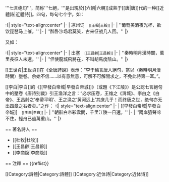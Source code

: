 '''七言绝句'''，简称'''七絕，'''是出現於[[六朝|六朝]]成熟于[[唐|唐]]代的一种[[近體詩|近體詩]]。四句，每句七个字。如：

:{| style="text-align:center"
|-
| 凉州词　<small>[[王翰|王翰]]</small>
|-
| ''葡萄美酒夜光杯，欲饮琵琶马上催。''
|-
| ''醉卧沙场君莫笑，古来征战几人回。''
|}

又如：

:{| style="text-align:center"
|-
| 出塞　<small>[[王昌齡|王昌齡]]</small>
|-
| ''秦時明月漢時關，萬里長征人未還。''
|-
| ''但使龍城飛將在，不叫胡馬度陰山。''
|}

[[王世貞|王世貞]]在《全唐詩說》表示：“李于鱗言唐人絕句，當以〈秦時明月漢時關〉壓卷。余始不信……以有意無意，可解不可解間求之，不免此詩第一耳。”。

[[李白|李白]]的《[[早發白帝城|早發白帝城]]》（或題《下江陵》）是公認七言絕句中的壓卷<ref>《唐诗别裁》引王渔洋之言：“必求压卷，王维之《渭城》、李白之《白帝》、王昌龄之‘奉帚平明’、王之涣之‘黄河远上’其庶几乎！而终唐之世，绝句亦无出四章之右者矣。”</ref>之作：
:{| style="text-align:center"
|-
| [[早發白帝城|早發白帝城]]　<small>[[李白|李白]]</small>
|-
| ''朝辭白帝彩雲間，千里江陵一日還。''
|-
| ''兩岸猿聲啼不住，輕舟已過萬重山。''
|}

== 著名詩人 ==
* [[杜牧|杜牧]]
* [[王昌齡|王昌齡]]
* [[李商隐|李商隐]]

== 注釋 ==
{{reflist}}

[[Category:詩體|Category:詩體]]
[[Category:近体诗|Category:近体诗]]